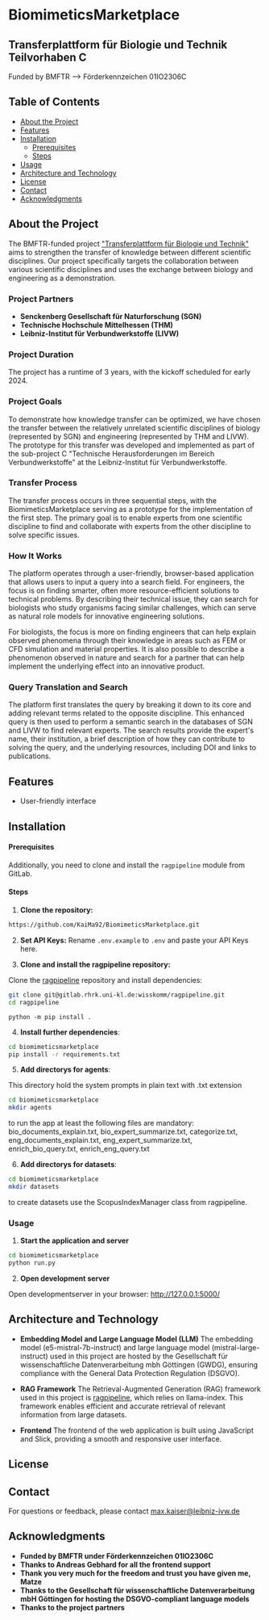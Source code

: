 # BiomimeticsMarketplace
## Transferplattform für Biologie und Technik Teilvorhaben C

Funded by BMFTR --> Förderkennzeichen 01IO2306C

## Table of Contents

- [About the Project](#about-the-project)
- [Features](#features)
- [Installation](#installation)
  - [Prerequisites](#prerequisites)
  - [Steps](#steps)
- [Usage](#usage)
- [Architecture and Technology](#architecture-and-technology)
- [License](#license)
- [Contact](#contact)
- [Acknowledgments](#acknowledgments)

## About the Project

The BMFTR-funded project ["Transferplattform für Biologie und Technik"](https://www.transferwerkstatt.de/vorhaben/2023/transferplattform)  aims to strengthen the transfer of knowledge between different scientific disciplines. Our project specifically targets the collaboration between various scientific disciplines and uses the exchange between biology and engineering as a demonstration.

### Project Partners

- **Senckenberg Gesellschaft für Naturforschung (SGN)**
- **Technische Hochschule Mittelhessen (THM)**
- **Leibniz-Institut für Verbundwerkstoffe (LIVW)**

### Project Duration

The project has a runtime of 3 years, with the kickoff scheduled for early 2024.

### Project Goals

To demonstrate how knowledge transfer can be optimized, we have chosen the transfer between the relatively unrelated scientific disciplines of biology (represented by SGN) and engineering (represented by THM and LIVW). The prototype for this transfer was developed and implemented as part of the sub-project C "Technische Herausforderungen im Bereich Verbundwerkstoffe" at the Leibniz-Institut für Verbundwerkstoffe.

### Transfer Process

The transfer process occurs in three sequential steps, with the BiomimeticsMarketplace serving as a prototype for the implementation of the first step. The primary goal is to enable experts from one scientific discipline to find and collaborate with experts from the other discipline to solve specific issues.

### How It Works

The platform operates through a user-friendly, browser-based application that allows users to input a query into a search field. For engineers, the focus is on finding smarter, often more resource-efficient solutions to technical problems. By describing their technical issue, they can search for biologists who study organisms facing similar challenges, which can serve as natural role models for innovative engineering solutions.

For biologists, the focus is more on finding engineers that can help explain observed phenomena through their knowledge in areas such as FEM or CFD simulation and material properties. It is also possible to describe a phenomenon observed in nature and search for a partner that can help implement the underlying effect into an innovative product.

### Query Translation and Search

The platform first translates the query by breaking it down to its core and adding relevant terms related to the opposite discipline. This enhanced query is then used to perform a semantic search in the databases of SGN and LIVW to find relevant experts. The search results provide the expert's name, their institution, a brief description of how they can contribute to solving the query, and the underlying resources, including DOI and links to publications.

## Features

- User-friendly interface

## Installation

#### Prerequisites

Additionally, you need to clone and install the `ragpipeline` module from GitLab.

#### Steps

1. **Clone the repository:**
```bash
https://github.com/KaiMa92/BiomimeticsMarketplace.git
```

2. **Set API Keys:**
Rename `.env.example` to `.env` and paste your API Keys here.

3. **Clone and install the ragpipeline repository:**

Clone the [ragpipeline](https://gitlab.rhrk.uni-kl.de/wisskomm/ragpipeline) repository and install dependencies:

```bash
git clone git@gitlab.rhrk.uni-kl.de:wisskomm/ragpipeline.git
cd ragpipeline
```
```
python -m pip install .
```
4. **Install further dependencies**:

```bash
cd biomimeticsmarketplace
pip install -r requirements.txt
```

5. **Add directorys for agents**: 

This directory hold the system prompts in plain text with .txt extension
```bash
cd biomimeticsmarketplace
mkdir agents
```
to run the app at least the following files are mandatory: bio_documents_explain.txt, bio_expert_summarize.txt, categorize.txt, eng_documents_explain.txt, eng_expert_summarize.txt, enrich_bio_query.txt, enrich_eng_query.txt

6. **Add directorys for datasets**: 
```bash
cd biomimeticsmarketplace
mkdir datasets
```
to create datasets use the ScopusIndexManager class from ragpipeline.

### Usage

1. **Start the application and server**
```bash
cd biomimeticsmarketplace
python run.py
```
2. **Open development server**

Open developmentserver in your browser: http://127.0.0.1:5000/

## Architecture and Technology

- **Embedding Model and Large Language Model (LLM)**
The embedding model (e5-mistral-7b-instruct) and large language model (mistral-large-instruct) used in this project are hosted by the Gesellschaft für wissenschaftliche Datenverarbeitung mbh Göttingen (GWDG), ensuring compliance with the General Data Protection Regulation (DSGVO).

- **RAG Framework**
The Retrieval-Augmented Generation (RAG) framework used in this project is [ragpipeline](https://gitlab.rhrk.uni-kl.de/wisskomm/ragpipeline), which relies on llama-index. This framework enables efficient and accurate retrieval of relevant information from large datasets.

- **Frontend**
The frontend of the web application is built using JavaScript and Slick, providing a smooth and responsive user interface.

## License

## Contact

For questions or feedback, please contact max.kaiser@leibniz-ivw.de

## Acknowledgments

- **Funded by BMFTR under Förderkennzeichen 01IO2306C**
- **Thanks to Andreas Gebhard for all the frontend support**
- **Thank you very much for the freedom and trust you have given me, Matze**
- **Thanks to the Gesellschaft für wissenschaftliche Datenverarbeitung mbH Göttingen for hosting the DSGVO-compliant language models**
- **Thanks to the project partners**